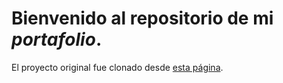 # Bienvenido al repositorio de mi _portafolio_. 

El proyecto original fue clonado desde [esta página](https://geraldogonzalez.github.io/portafolio/portafolio-es/index.html).
